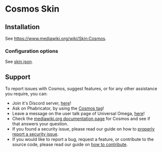 Cosmos Skin
========================

Installation
------------

See <https://www.mediawiki.org/wiki/Skin:Cosmos>.

### Configuration options

See [skin.json](skin.json).

Support
------------

To report issues with Cosmos, suggest features, or for any other assistance you require, you can:
* Join it's Discord server, [here](https://discord.gg/nnT2Vhq)!
* Ask on Phabricator, by using the [Cosmos tag](https://phabricator.wikimedia.org/tag/cosmos)!
* Leave a message on the user talk page of Universal Omega, [here](https://www.mediawiki.org/wiki/User_talk:Universal_Omega)!
* Check the [mediawiki.org documentation page](https://www.mediawiki.org/wiki/Skin:Cosmos) for Cosmos and see if that answers your question.
* If you found a security issue, please read our guide on how to [properly report a security issue](https://www.mediawiki.org/wiki/Skin:Cosmos/How_to_contribute#How_to_report_a_security_issue).
* If you would like to report a bug, request a feature, or contribute to the source code, please read our guide on [how to contribute](https://www.mediawiki.org/wiki/Skin:Cosmos/How_to_contribute).
